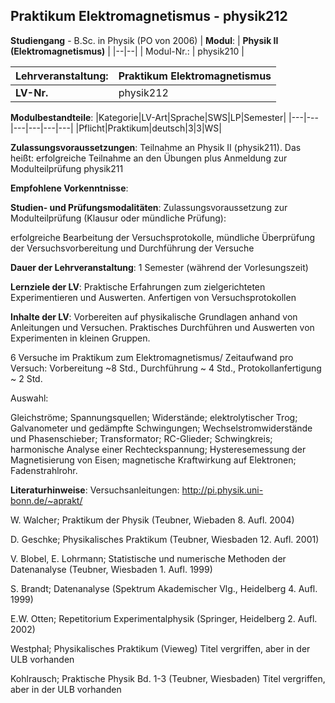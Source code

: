 ## Praktikum Elektromagnetismus - physik212

**Studiengang** - B.Sc. in Physik (PO von 2006)
| **Modul**: | **Physik II (Elektromagnetismus)** |
|--|--|
| Modul-Nr.: | physik210 |

| **Lehrveranstaltung**: | Praktikum Elektromagnetismus |
|------|------|
| **LV-Nr.** | physik212 |

**Modulbestandteile**:
|Kategorie|LV-Art|Sprache|SWS|LP|Semester|
|---|---|---|---|---|---|
|Pflicht|Praktikum|deutsch|3|3|WS|

**Zulassungsvoraussetzungen**:
Teilnahme an Physik II (physik211). Das heißt: erfolgreiche Teilnahme an den Übungen plus Anmeldung zur Modulteilprüfung physik211

**Empfohlene Vorkenntnisse**:


**Studien- und Prüfungsmodalitäten**:
Zulassungsvoraussetzung zur Modulteilprüfung (Klausur oder mündliche Prüfung):

erfolgreiche Bearbeitung der Versuchsprotokolle, mündliche Überprüfung der Versuchsvorbereitung und Durchführung der Versuche

**Dauer der Lehrveranstaltung**:
1 Semester (während der Vorlesungszeit)

**Lernziele der LV**:
Praktische Erfahrungen zum zielgerichteten Experimentieren und Auswerten. Anfertigen von Versuchsprotokollen

**Inhalte der LV**:
Vorbereiten auf physikalische Grundlagen anhand von Anleitungen und Versuchen. Praktisches Durchführen und Auswerten von Experimenten in kleinen Gruppen.

6 Versuche im Praktikum zum Elektromagnetismus/ Zeitaufwand pro Versuch: Vorbereitung ~8 Std., Durchführung ~ 4 Std., Protokollanfertigung ~ 2 Std.



Auswahl:

Gleichströme; Spannungsquellen; Widerstände; elektrolytischer Trog; Galvanometer und gedämpfte Schwingungen; Wechselstromwiderstände und Phasenschieber; Transformator; RC-Glieder; Schwingkreis; harmonische Analyse einer Rechteckspannung; Hysteresemessung der Magnetisierung von Eisen; magnetische Kraftwirkung auf Elektronen; Fadenstrahlrohr.

**Literaturhinweise**:
Versuchsanleitungen: http://pi.physik.uni-bonn.de/~aprakt/

W. Walcher; Praktikum der Physik (Teubner, Wiebaden 8. Aufl. 2004)

D. Geschke; Physikalisches Praktikum (Teubner, Wiesbaden 12. Aufl. 2001)

V. Blobel, E. Lohrmann; Statistische und numerische Methoden der Datenanalyse (Teubner, Wiesbaden 1. Aufl. 1999)

S. Brandt; Datenanalyse (Spektrum Akademischer Vlg., Heidelberg 4. Aufl. 1999)

E.W. Otten; Repetitorium Experimentalphysik (Springer, Heidelberg 2. Aufl. 2002)

Westphal; Physikalisches Praktikum (Vieweg) Titel vergriffen, aber in der ULB vorhanden

Kohlrausch; Praktische Physik Bd. 1-3 (Teubner, Wiesbaden) Titel vergriffen, aber in der ULB vorhanden


